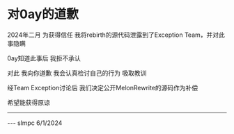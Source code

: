 # 对0ay的道歉

2024年二月 为获得信任 我将rebirth的源代码泄露到了Exception Team，并对此事隐瞒

0ay知道此事后 我拒不承认

对此 我向你道歉 我会认真检讨自己的行为 吸取教训

经Team Exception讨论后 我们决定公开MelonRewrite的源码作为补偿

希望能获得原谅

---
--- slmpc   6/1/2024